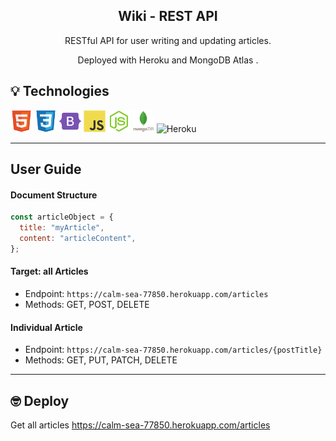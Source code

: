 

<h2 align="center">Wiki - REST API</h2>
<p align=center>RESTful API for user writing and updating articles.</p>
<p align=center>Deployed with Heroku and MongoDB Atlas .</p>


## 💡 Technologies

  <p align="left">
    <img src="https://raw.githubusercontent.com/devicons/devicon/d00d0969292a6569d45b06d3f350f463a0107b0d/icons/html5/html5-original.svg" alt="html5" width="35" height="35"/>
    <img src="https://raw.githubusercontent.com/devicons/devicon/d00d0969292a6569d45b06d3f350f463a0107b0d/icons/css3/css3-original.svg" alt="css3" width="35" height="35"/>
    <img src="https://raw.githubusercontent.com/devicons/devicon/d00d0969292a6569d45b06d3f350f463a0107b0d/icons/bootstrap/bootstrap-plain.svg" alt="bootstrap" width="35" height="35"/>
    <img src="https://raw.githubusercontent.com/devicons/devicon/d00d0969292a6569d45b06d3f350f463a0107b0d/icons/javascript/javascript-original.svg" alt="javascript" width="35" height="35"/>
    <img src="https://raw.githubusercontent.com/devicons/devicon/d00d0969292a6569d45b06d3f350f463a0107b0d/icons/nodejs/nodejs-original.svg" alt="nodejs" width="35" height="35">
    <img src="https://raw.githubusercontent.com/devicons/devicon/c5378d6c2510ffa0b3e4475af95618a8048d6cf1/icons/mongodb/mongodb-original-wordmark.svg" alt="mongo-db" width="35" height="35">
    <img src="https://www.vectorlogo.zone/logos/heroku/heroku-icon.svg" alt="Heroku" width="35" height="35">
  </p>
<hr>

<h2>User Guide</h2>

<h4>Document Structure</h4>

```js
const articleObject = {
  title: "myArticle",
  content: "articleContent",
};
```

<h4>Target: all Articles</h4>

- Endpoint: `https://calm-sea-77850.herokuapp.com/articles`
- Methods: GET, POST, DELETE

<h4>Individual Article</h4>

- Endpoint: `https://calm-sea-77850.herokuapp.com/articles/{postTitle}`
- Methods: GET, PUT, PATCH, DELETE

<hr>

## 🤓 Deploy
Get all articles <https://calm-sea-77850.herokuapp.com/articles>

